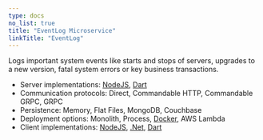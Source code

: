 ```yaml
---
type: docs
no_list: true
title: "EventLog Microservice"
linkTitle: "EventLog" 
---
```


Logs important system events like starts and stops of servers, upgrades to a new version, fatal system errors or key business transactions.


- Server implementations: [NodeJS](https://github.com/pip-services-infrastructure/pip-services-eventlog-node), [Dart](https://github.com/pip-services-infrastructure/pip-services-eventlog-dart)
- Communication protocols: Direct, Commandable HTTP, Commandable GRPC, GRPC
- Persistence: Memory, Flat Files, MongoDB, Couchbase
- Deployment options: Monolith, Process, [Docker](https://hub.docker.com/u/pipdevs), AWS Lambda
- Client implementations: [NodeJS](https://github.com/pip-services-infrastructure/pip-clients-eventlog-node), [.Net](https://github.com/pip-services-infrastructure/pip-clients-eventlog-dotnet), [Dart](https://github.com/pip-services-infrastructure/pip-clients-eventlog-dart)